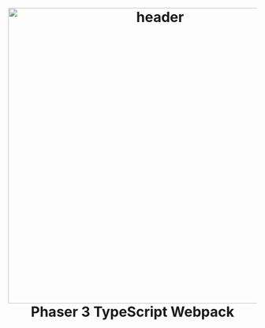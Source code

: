 <h1 align="center">
  <br>
  <a href="https://github.com/SunnyDuck/itParkTest"><img src="readme/header.png" alt="header" width="600"></a>
  <br>
  Phaser 3 TypeScript Webpack
  <br>
</h1>
